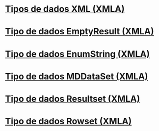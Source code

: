# [Tipos de dados XML (XMLA)](xml-data-types-xmla.md)

# [Tipo de dados EmptyResult (XMLA)](emptyresult-data-type-xmla.md)
# [Tipo de dados EnumString (XMLA)](enumstring-data-type-xmla.md)
# [Tipo de dados MDDataSet (XMLA)](mddataset-data-type-xmla.md)
# [Tipo de dados Resultset (XMLA)](resultset-data-type-xmla.md)
# [Tipo de dados Rowset (XMLA)](rowset-data-type-xmla.md)

